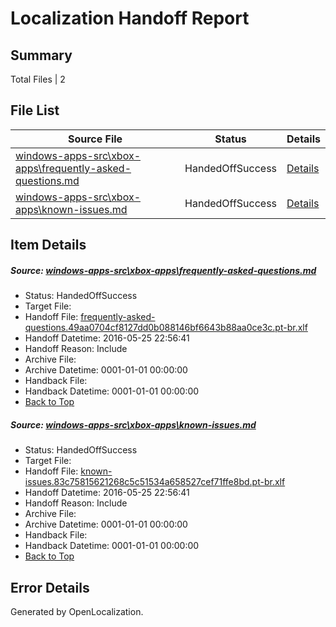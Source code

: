 # <a name='report-top'></a> Localization Handoff Report

## Summary
 Total Files | 2

## File List
 Source File | Status | Details 
 ----------- | ------ | ------- 
 [windows-apps-src\xbox-apps\frequently-asked-questions.md](https://github.com/Microsoft/windows-apps/blob/09a219dcfc74fd26ae05aae0003fec99191fd753/windows-apps-src/xbox-apps/frequently-asked-questions.md) | HandedOffSuccess | [Details](#3d05a5d4bc863daa0e136305ddd2c55606d7eebc3820)
 [windows-apps-src\xbox-apps\known-issues.md](https://github.com/Microsoft/windows-apps/blob/09a219dcfc74fd26ae05aae0003fec99191fd753/windows-apps-src/xbox-apps/known-issues.md) | HandedOffSuccess | [Details](#1dbff521a6b28ca04fc4ec364b906be856237a5b3871)

## Item Details
##### <a name='3d05a5d4bc863daa0e136305ddd2c55606d7eebc3820'></a> Source: [windows-apps-src\xbox-apps\frequently-asked-questions.md](https://github.com/Microsoft/windows-apps/blob/09a219dcfc74fd26ae05aae0003fec99191fd753/windows-apps-src/xbox-apps/frequently-asked-questions.md)
* Status: HandedOffSuccess
* Target File: 
* Handoff File: [frequently-asked-questions.49aa0704cf8127dd0b088146bf6643b88aa0ce3c.pt-br.xlf](https://github.com/Microsoft/WDG.handoff/blob/23d46b3fd950f59f489aa8c03092f6e81c951510/ol-handoff/Microsoft/windows-apps.pt-br/master/frequently-asked-questions.49aa0704cf8127dd0b088146bf6643b88aa0ce3c.pt-br.xlf)
* Handoff Datetime: 2016-05-25 22:56:41
* Handoff Reason: Include
* Archive File: 
* Archive Datetime: 0001-01-01 00:00:00
* Handback File: 
* Handback Datetime: 0001-01-01 00:00:00
* [Back to Top](#report-top)

##### <a name='1dbff521a6b28ca04fc4ec364b906be856237a5b3871'></a> Source: [windows-apps-src\xbox-apps\known-issues.md](https://github.com/Microsoft/windows-apps/blob/09a219dcfc74fd26ae05aae0003fec99191fd753/windows-apps-src/xbox-apps/known-issues.md)
* Status: HandedOffSuccess
* Target File: 
* Handoff File: [known-issues.83c75815621268c5c51534a658527cef71ffe8bd.pt-br.xlf](https://github.com/Microsoft/WDG.handoff/blob/23d46b3fd950f59f489aa8c03092f6e81c951510/ol-handoff/Microsoft/windows-apps.pt-br/master/known-issues.83c75815621268c5c51534a658527cef71ffe8bd.pt-br.xlf)
* Handoff Datetime: 2016-05-25 22:56:41
* Handoff Reason: Include
* Archive File: 
* Archive Datetime: 0001-01-01 00:00:00
* Handback File: 
* Handback Datetime: 0001-01-01 00:00:00
* [Back to Top](#report-top)


## Error Details

Generated by OpenLocalization.
